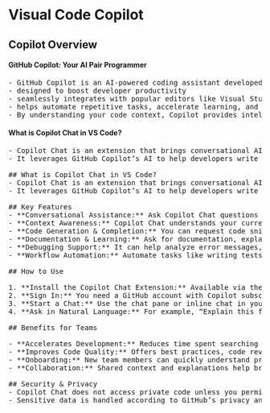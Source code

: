 # Visual Code Copilot

## Copilot Overview


#### GitHub Copilot: Your AI Pair Programmer
<pre>
- GitHub Copilot is an AI-powered coding assistant developed by GitHub and OpenAI
- designed to boost developer productivity
- seamlessly integrates with popular editors like Visual Studio Code, suggesting entire lines or blocks of code as you type
- helps automate repetitive tasks, accelerate learning, and sparks creativity 
- By understanding your code context, Copilot provides intelligent code completions, documentation, and even test generation, making it a valuable partner for both beginners and experienced professionals.
</pre>

#### What is Copilot Chat in VS Code?
<pre>
- Copilot Chat is an extension that brings conversational AI capabilities to Visual Studio Code
- It leverages GitHub Copilot’s AI to help developers write code, debug, learn new concepts, and automate repetitive tasks—all from within their editor

## What is Copilot Chat in VS Code?
- Copilot Chat is an extension that brings conversational AI capabilities to Visual Studio Code. 
- It leverages GitHub Copilot’s AI to help developers write code, debug, learn new concepts, and automate repetitive tasks—all from within their editor.

## Key Features
- **Conversational Assistance:** Ask Copilot Chat questions in natural language about code, frameworks, APIs, or debugging. It provides context-aware answers and code suggestions.
- **Context Awareness:** Copilot Chat understands your current file, selection, and workspace, so its responses are relevant to what you’re working on.
- **Code Generation & Completion:** You can request code snippets, refactoring, or explanations, and Copilot Chat will generate or modify code based on your requests.
- **Documentation & Learning:** Ask for documentation, explanations of code, or best practices. Copilot Chat can summarize code and provide learning resources.
- **Debugging Support:** It can help analyze error messages, suggest fixes, and explain bugs.
- **Workflow Automation:** Automate tasks like writing tests, generating boilerplate, or performing code reviews.

## How to Use

1. **Install the Copilot Chat Extension:** Available via the Visual Studio Code Marketplace.
2. **Sign In:** You need a GitHub account with Copilot subscription.
3. **Start a Chat:** Use the chat pane or inline chat in your editor. You can highlight code and ask questions about it.
4. **Ask in Natural Language:** For example, “Explain this function,” “Refactor this code for performance,” or “Write unit tests for this class.”

## Benefits for Teams

- **Accelerates Development:** Reduces time spent searching docs or troubleshooting.
- **Improves Code Quality:** Offers best practices, code reviews, and automated testing.
- **Onboarding:** New team members can quickly understand project code by asking Copilot Chat.
- **Collaboration:** Shared context and explanations help bridge knowledge gaps.

## Security & Privacy
- Copilot Chat does not access private code unless you permit it.
- Sensitive data is handled according to GitHub’s privacy and security policies.

</pre>
